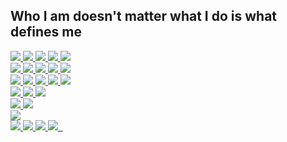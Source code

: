 ## Who I am doesn't matter what I do is what defines me

<a href="#">
   <img src="https://img.shields.io/badge/C-00599C?style=for-the-badge&logo=c&logoColor=white" style="vertical-align:top margin:6px 4px">
</a>

<a href="#">
   <img src="https://img.shields.io/badge/C%2B%2B-00599C?style=for-the-badge&logo=c%2B%2B&logoColor=white" style="vertical-align:top margin:6px 4px">
</a>

<a href="#">
   <img src="https://img.shields.io/badge/Python-3776AB?style=for-the-badge&logo=python&logoColor=white" style="vertical-align:top margin:6px 4px">
</a>

<a href="#">
   <img src="https://img.shields.io/badge/Go-00ADD8?style=for-the-badge&logo=go&logoColor=white" style="vertical-align:top margin:6px 4px">
</a>

<a href="#">
   <img src="https://img.shields.io/badge/Java-ED8B00?style=for-the-badge&logo=java&logoColor=white" style="vertical-align:top margin:6px 4px">
</a>

<br>

<a href="#">
   <img src="https://img.shields.io/badge/JavaScript-323330?style=for-the-badge&logo=javascript&logoColor=F7DF1E" style="vertical-align:top margin:6px 4px">
</a>

<a href="#">
   <img src="https://img.shields.io/badge/TypeScript-007ACC?style=for-the-badge&logo=typescript&logoColor=white" style="vertical-align:top margin:6px 4px">
</a>

<a href="#">
   <img src="https://img.shields.io/badge/HTML5-E34F26?style=for-the-badge&logo=html5&logoColor=white" style="vertical-align:top margin:6px 4px">
</a>

<a href="#">
   <img src="https://img.shields.io/badge/CSS3-1572B6?style=for-the-badge&logo=css3&logoColor=white" style="vertical-align:top margin:6px 4px">
</a>

<a href="#">
   <img src="https://img.shields.io/badge/Vue.js-35495E?style=for-the-badge&logo=vue.js&logoColor=4FC08" style="vertical-align:top margin:6px 4px">
</a>

<br>

<a href="#">
   <img src="https://img.shields.io/badge/Red%20Hat-EE0000?style=for-the-badge&logo=redhat&logoColor=white" style="vertical-align:top margin:6px 4px">
</a>

<a href="#">
   <img src="https://img.shields.io/badge/Arch_Linux-1793D1?style=for-the-badge&logo=arch-linux&logoColor=white" style="vertical-align:top margin:6px 4px">
</a>

<a href="#">
   <img src="https://img.shields.io/badge/freebsd-AB2B28?style=for-the-badge&logo=freebsd&logoColor=white" style="vertical-align:top margin:6px 4px">
</a>
 	
<a href="#">
   <img src="https://img.shields.io/badge/Android-3DDC84?style=for-the-badge&logo=android&logoColor=white" style="vertical-align:top margin:6px 4px">
</a>

<a href="#">
   <img src="https://img.shields.io/badge/Windows-0078D6?style=for-the-badge&logo=windows&logoColor=white" style="vertical-align:top margin:6px 4px">
</a>

<br>

<a href="#">
   <img src="https://img.shields.io/badge/PostgreSQL-316192?style=for-the-badge&logo=postgresql&logoColor=white" style="vertical-align:top margin:6px 4px">
</a>

<a href="#">
   <img src="https://img.shields.io/badge/MongoDB-4EA94B?style=for-the-badge&logo=mongodb&logoColor=white" style="vertical-align:top margin:6px 4px">
</a>

<a href="#">
   <img src="https://img.shields.io/badge/SQLite-07405E?style=for-the-badge&logo=sqlite&logoColor=white" style="vertical-align:top margin:6px 4px">
</a>

<br>

<a href="#">
   <img src="https://img.shields.io/badge/Epic%20Games-313131?style=for-the-badge&logo=Epic%20Games&logoColor=white" style="vertical-align:top margin:6px 4px">
</a>

<a href="#">
   <img src="https://img.shields.io/badge/Steam-000000?style=for-the-badge&logo=steam&logoColor=white" style="vertical-align:top margin:6px 4px">
</a>

<br>

<a href="#">
   <img src="https://img.shields.io/badge/TensorFlow-FF6F00?style=for-the-badge&logo=tensorflow&logoColor=white" style="vertical-align:top margin:6px 4px">
</a>

<br>

<a href="#">
   <img src="https://img.shields.io/badge/Google_Cloud-4285F4?style=for-the-badge&logo=google-cloud&logoColor=white" style="vertical-align:top margin:6px 4px">
</a>

<a href="#">
   <img src="https://img.shields.io/badge/Heroku-430098?style=for-the-badge&logo=heroku&logoColor=white" style="vertical-align:top margin:6px 4px">
</a>

<a href="#">
   <img src="https://img.shields.io/badge/Oracle-F80000?style=for-the-badge&logo=oracle&logoColor=black" style="vertical-align:top margin:6px 4px">
</a>

<a href="#">
   <img src="https://img.shields.io/badge/GitHub_Actions-2088FF?style=for-the-badge&logo=github-actions&logoColor=white" style="vertical-align:top margin:6px 4px">
</a>

<a href="#">
   <img src="" style="vertical-align:top margin:6px 4px">
</a>

<a href="#">
   <img src="" style="vertical-align:top margin:6px 4px">
</a>
